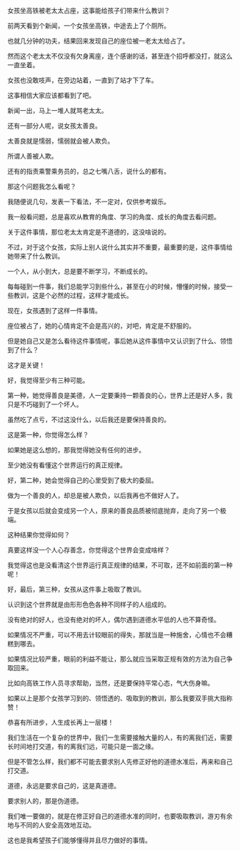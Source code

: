 女孩坐高铁被老太太占座，这事能给孩子们带来什么教训？







前两天看到个新闻，一个女孩坐高铁，中途去上了个厕所。

也就几分钟的功夫，结果回来发现自己的座位被一老太太给占了。

然而这个老太太不仅没有欠身离座，连个感谢的话，甚至连个招呼都没打，就这么一直坐着。

女孩也没敢吱声，在旁边站着，一直到了站才下了车。



这事相信大家应该都看到了吧。

新闻一出，马上一堆人就骂老太太。

还有一部分人呢，说女孩太善良。

太善良就是懦弱，懦弱就会被人欺负。

所谓人善被人欺。

还有的指责乘警乘务员的，总之七嘴八舌，说什么的都有。



那这个问题我怎么看呢？

我随便说几句，发表一下看法，不一定对，仅供参考娱乐。

我一般看问题，总是喜欢从教育的角度、学习的角度、成长的角度去看问题。

关于这件事情，那位老太太肯定是不道德的，这没啥说的。

不过，对于这个女孩，实际上别人说什么其实并不重要，最重要的是，这件事情给她带来了什么教训。

一个人，从小到大，总是要不断学习，不断成长的。

每每碰到一件事，我们总能学习到些什么，甚至在小的时候，懵懂的时候，接受一些教训，这是个必然的过程，这样才能成长。

现在，女孩遇到了这样一件事情。

座位被占了，她的心情肯定不会是高兴的，对吧，肯定是不舒服的。

但是她自己又是怎么看待这件事情呢，事后她从这件事情中又认识到了什么、领悟到了什么？

这才是关键！



好，我觉得至少有三种可能。

第一种，她觉得善良是美德，人一定要秉持一颗善良的心，世界上还是好人多，我只是不巧碰到了一个坏人。

虽然吃了点亏，不过这没什么，以后我还是要保持善良的。

这是第一种，你觉得怎么样？

如果她是这么想的，那我觉得她没有任何的进步。

至少她没有看懂这个世界运行的真正规律。



好，第二种，她会觉得自己的心里受到了极大的委屈。

做为一个善良的人，却总是被人欺负，以后我再也不做好人了。

于是女孩以后就会变成另一个人，原来的善良品质被彻底抛弃，走向了另一个极端。

这种结果你觉得如何？

真要这样没一个人心存善念，你觉得这个世界会变成啥样？

我觉得这也是没看清这个世界运行真正规律的结果，不可取，还不如前面的第一种呢！



好，最后，第三种，女孩从这件事上吸取了教训。

认识到这个世界就是由形形色色各种不同样子的人组成的。

没有绝对的好人，也没有绝对的坏人，偶尔遇到道德水平低的人也不算奇怪。

如果情况不严重，可以不用去计较眼前的得失，那就当是一种施舍，心情也不会糟糕到哪去。

如果情况比较严重，眼前的利益不能让，那么就应当采取正规有效的方法为自己争取回来。

比如向高铁工作人员寻求帮助，当然，还是要保持平常心态，气大伤身嘛。

如果以上是那个女孩学习到的、领悟透的、吸取到的教训，那么我要双手挑大指称赞！

恭喜有所进步，人生成长再上一层楼！



我们生活在一个复杂的世界中，我们一生需要接触大量的人，有的离我们近，需要长时间地打交道，有的离我们远，可能只是一面之缘。

但是不管怎么样，我们都不可能去要求别人先修正好他的道德水准后，再来和自己打交道。

道德，永远是要求自己的，这是真道德。

要求别人的，那是伪道德。

我们唯一要做的，就是在修正好自己的道德水准的同时，也要吸取教训，游刃有余地与不同的人安全高效地互动。

这也是我希望孩子们能够懂得并且尽力做好的事情。



